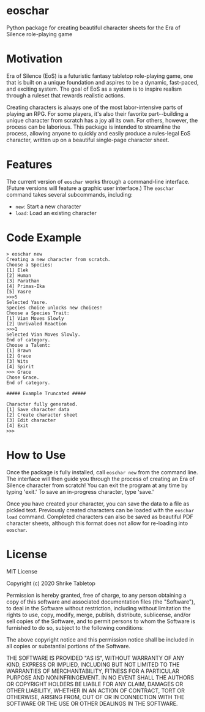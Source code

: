 # eoschar

Python package for creating beautiful character sheets for the Era of Silence role-playing game

# Motivation

Era of Silence (EoS) is a futuristic fantasy tabletop role-playing game, one that is built on a unique foundation and aspires to be a dynamic, fast-paced, and exciting system. The goal of EoS as a system is to inspire realism through a ruleset that rewards realistic actions.

Creating characters is always one of the most labor-intensive parts of playing an RPG. For some players, it's also their favorite part--building a unique character from scratch has a joy all its own. For others, however, the process can be laborious. This package is intended to streamline the process, allowing anyone to quickly and easily produce a rules-legal EoS character, written up on a beautiful single-page character sheet.

# Features

The current version of `eoschar` works through a command-line interface. (Future versions will feature a graphic user interface.) The `eoschar` command takes several subcommands, including:

* `new`: Start a new character
* `load`: Load an existing character

# Code Example

```
> eoschar new
Creating a new character from scratch.
Choose a Species:
[1] Elek
[2] Human
[3] Parathan
[4] Primas-Ika
[5] Yasre
>>>5
Selected Yasre.
Species choice unlocks new choices!
Choose a Species Trait:
[1] Vian Moves Slowly
[2] Unrivaled Reaction
>>>1
Selected Vian Moves Slowly.
End of category.
Choose a Talent:
[1] Brawn
[2] Grace
[3] Wits
[4] Spirit
>>> Grace
Chose Grace.
End of category.

##### Example Truncated #####

Character fully generated.
[1] Save character data
[2] Create character sheet
[3] Edit character
[4] Exit
>>>
```

# How to Use

Once the package is fully installed, call `eoschar new` from the command line. The interface will then guide you through the process of creating an Era of Silence character from scratch! You can exit the program at any time by typing 'exit.' To save an in-progress character, type 'save.'

Once you have created your character, you can save the data to a file as pickled text. Previously created characters can be loaded with the `eoschar load` command. Completed characters can also be saved as beautiful PDF character sheets, although this format does not allow for re-loading into `eoschar`.

# License

MIT License

Copyright (c) 2020 Shrike Tabletop

Permission is hereby granted, free of charge, to any person obtaining a copy
of this software and associated documentation files (the "Software"), to deal
in the Software without restriction, including without limitation the rights
to use, copy, modify, merge, publish, distribute, sublicense, and/or sell
copies of the Software, and to permit persons to whom the Software is
furnished to do so, subject to the following conditions:

The above copyright notice and this permission notice shall be included in all
copies or substantial portions of the Software.

THE SOFTWARE IS PROVIDED "AS IS", WITHOUT WARRANTY OF ANY KIND, EXPRESS OR
IMPLIED, INCLUDING BUT NOT LIMITED TO THE WARRANTIES OF MERCHANTABILITY,
FITNESS FOR A PARTICULAR PURPOSE AND NONINFRINGEMENT. IN NO EVENT SHALL THE
AUTHORS OR COPYRIGHT HOLDERS BE LIABLE FOR ANY CLAIM, DAMAGES OR OTHER
LIABILITY, WHETHER IN AN ACTION OF CONTRACT, TORT OR OTHERWISE, ARISING FROM,
OUT OF OR IN CONNECTION WITH THE SOFTWARE OR THE USE OR OTHER DEALINGS IN THE
SOFTWARE.